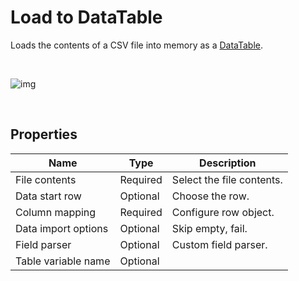 # Load to DataTable

Loads the contents of a CSV file into memory as a [DataTable](https://learn.microsoft.com/en-us/dotnet/api/system.data.datatable).


<br/>

![img](https://profitbasedocs.blob.core.windows.net/flowimages/loadDT.png)

<br/>


## Properties

| Name             | Type      |Description                                             |
|------------------|-----------|--------------------------------------------------------|
| File contents       | Required  | Select the file contents.       |
| Data start row | Optional  | Choose the row. |
| Column mapping | Required | Configure row object. |
| Data import options | Optional | Skip empty, fail. |
| Field parser | Optional | Custom field parser. |
| Table variable name | Optional |  |